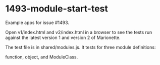 1493-module-start-test
=======================

Example apps for issue #1493.

Open v1/index.html and v2/index.html in a browser to see the tests run
against the latest version 1 and version 2 of Marionette.

The test file is in shared/modules.js. It tests for three module definitions:

function, object, and ModuleClass.
